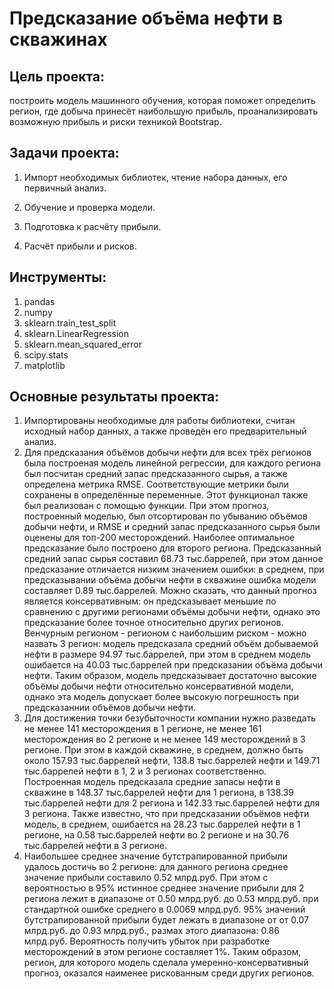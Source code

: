 # Предсказание объёма нефти в скважинах

## Цель проекта: 
построить модель машинного обучения, которая поможет определить регион, где добыча принесёт наибольшую прибыль, проанализировать возможную прибыль и риски техникой Bootstrap. 
 
## Задачи проекта:

1. Импорт необходимых библиотек, чтение набора данных, его первичный анализ.

2. Обучение и проверка модели.

3. Подготовка к расчёту прибыли.

4. Расчёт прибыли и рисков.

## Инструменты:

1. pandas
2. numpy
3. sklearn.train_test_split
4. sklearn.LinearRegression
5. sklearn.mean_squared_error
6. scipy.stats
7. matplotlib

## Основные результаты проекта:

1. Импортированы необходимые для работы библиотеки, считан исходный набор данных, а также проведён его предварительный анализ.
2. Для предсказания объёмов добычи нефти для всех трёх регионов была построеная модель линейной регрессии, для каждого региона был посчитан средний запас предсказанного сырья, а также определена метрика RMSE. Соответствующие метрики были сохранены в определённые переменные. Этот функционал также был реализован с помощью функции. При этом прогноз, построенный моделью, был отсортирован по убыванию объёмов добычи нефти, и RMSE и средний запас предсказанного сырья были оценены для топ-200 месторождений. Наиболее оптимальное предсказание было построено для второго региона. Предсказанный средний запас сырья составил 68.73 тыс.баррелей, при этом данное предсказание отличается низким значением ошибки: в среднем, при предсказывании объёма добычи нефти в скважине ошибка модели составляет 0.89 тыс.баррелей. Можно сказать, что данный прогноз является консервативным: он предсказывает меньшие по сравнению с другими регионами объёмы добычи нефти, однако это предсказание более точное относительно других регионов. Венчурным регионом - регионом с наибольшим риском - можно назвать 3 регион: модель предсказала средний объём добываемой нефти в размере 94.97 тыс.баррелей, при этом в среднем модель ошибается на 40.03 тыс.баррелей при предсказании объёма добычи нефти. Таким образом, модель предсказывает достаточно высокие объёмы добычи нефти относительно консервативной модели, однако эта модель допускает более высокую погрешность при предсказаннии объёмов добычи нефти.
3. Для достижения точки безубыточности компании нужно разведать не менее 141 месторождения в 1 регионе, не менее 161 месторождения во 2 регионе и не менее 149 месторождений в 3 регионе. При этом в каждой скважине, в среднем, должно быть около 157.93 тыс.баррелей нефти, 138.8 тыс.баррелей нефти и 149.71 тыс.баррелей нефти в 1, 2 и 3 регионах соответственно. Построенная модель предсказала средние запасы нефти в скважине в 148.37 тыс.баррелей нефти для 1 региона, в 138.39 тыс.баррелей нефти для 2 региона и 142.33 тыс.баррелей нефти для 3 региона. Также известно, что при предсказании объёмов нефти модель, в среднем, ошибается на 28.23 тыс.баррелей нефти в 1 регионе, на 0.58 тыс.баррелей нефти во 2 регионе и на 30.76 тыс.баррелей нефти в 3 регионе.
4. Наибольшее среднее значение бутстрапированной прибыли удалось достичь во 2 регионе: для данного региона среднее значение прибыли составило 0.52 млрд.руб. При этом с вероятностью в 95% истинное среднее значение прибыли для 2 региона лежит в диапазоне от 0.50 млрд.руб. до 0.53 млрд.руб. при стандартной ошибке среднего в 0.0069 млрд.руб. 95% значений бутстрапированной прибыли будет лежать в диапазоне от от 0.07 млрд.руб. до 0.93 млрд.руб., размах этого диапазона: 0.86 млрд.руб. Вероятность получить убыток при разработке месторождений в этом регионе составляет 1%. Таким образом, регион, для которого модель сделала умеренно-консервативный прогноз, оказался наименее рискованным среди других регионов.
